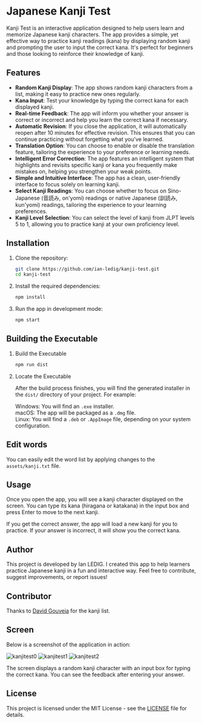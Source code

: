 # Japanese Kanji Test

Kanji Test is an interactive application designed to help users learn and memorize Japanese kanji characters. The app provides a simple, yet effective way to practice kanji readings (kana) by displaying random kanji and prompting the user to input the correct kana. It's perfect for beginners and those looking to reinforce their knowledge of kanji.

## Features

- **Random Kanji Display**: The app shows random kanji characters from a list, making it easy to practice new ones regularly.
- **Kana Input**: Test your knowledge by typing the correct kana for each displayed kanji.
- **Real-time Feedback**: The app will inform you whether your answer is correct or incorrect and help you learn the correct kana if necessary.
- **Automatic Revision**: If you close the application, it will automatically reopen after 10 minutes for effective revision. This ensures that you can continue practicing without forgetting what you've learned.
- **Translation Option**: You can choose to enable or disable the translation feature, tailoring the experience to your preference or learning needs.
- **Intelligent Error Correction**: The app features an intelligent system that highlights and revisits specific kanji or kana you frequently make mistakes on, helping you strengthen your weak points.
- **Simple and Intuitive Interface**: The app has a clean, user-friendly interface to focus solely on learning kanji.
- **Select Kanji Readings**: You can choose whether to focus on Sino-Japanese (音読み, on'yomi) readings or native Japanese (訓読み, kun'yomi) readings, tailoring the experience to your learning preferences.
- **Kanji Level Selection**: You can select the level of kanji from JLPT levels 5 to 1, allowing you to practice kanji at your own proficiency level.

## Installation

1. Clone the repository:

   ```bash
   git clone https://github.com/ian-ledig/kanji-test.git
   cd kanji-test
   ```

2. Install the required dependencies:

    ```bash
    npm install
    ```

3. Run the app in development mode:

    ```bash
    npm start
    ```

## Building the Executable

1. Build the Executable

    ```bash
    npm run dist
    ```

2. Locate the Executable

    After the build process finishes, you will find the generated installer in the `dist/` directory of your project. For example:  

    Windows: You will find an `.exe` installer.  
    macOS: The app will be packaged as a `.dmg` file.  
    Linux: You will find a `.deb` or `.AppImage` file, depending on your system configuration.

## Edit words

You can easily edit the word list by applying changes to the `assets/kanji.txt` file.

## Usage

Once you open the app, you will see a kanji character displayed on the screen. You can type its kana (hiragana or katakana) in the input box and press Enter to move to the next kanji.

If you get the correct answer, the app will load a new kanji for you to practice. If your answer is incorrect, it will show you the correct kana.

## Author

This project is developed by Ian LEDIG. I created this app to help learners practice Japanese kanji in a fun and interactive way. Feel free to contribute, suggest improvements, or report issues!

## Contributor

Thanks to [David Gouveia](https://github.com/davidluzgouveia) for the kanji list.

## Screen

Below is a screenshot of the application in action:

![kanjitest0](https://github.com/user-attachments/assets/8d55e643-ee0e-4764-87b3-f6e1c9e02743)
![kanjitest1](https://github.com/user-attachments/assets/37e2f330-ce96-49c9-a451-a244090aea9f)
![kanjitest2](https://github.com/user-attachments/assets/df75ac52-d82c-44e7-acfa-b10af519a1b6)

The screen displays a random kanji character with an input box for typing the correct kana. You can see the feedback after entering your answer.

## License
This project is licensed under the MIT License - see the [LICENSE](https://github.com/ian-ledig/kanji-test/blob/master/LISENCE) file for details.

